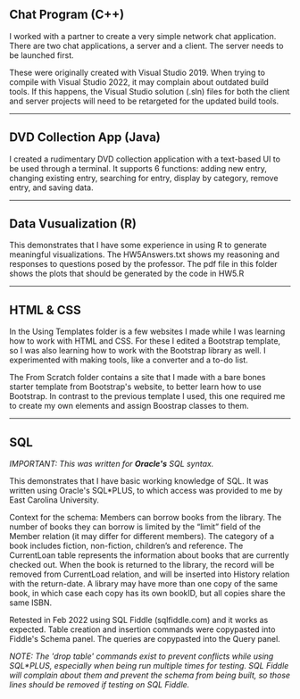## Chat Program (C++)

I worked with a partner to create a very simple network chat application. There are two chat applications, a server and a client. The server needs to be launched first.

These were originally created with Visual Studio 2019. When trying to compile with Visual Studio 2022, it may complain about outdated build tools. If this happens, the Visual Studio solution (.sln) files for both the client and server projects will need to be retargeted for the updated build tools.

---

## DVD Collection App (Java)

I created a rudimentary DVD collection application with a text-based UI to be used through a terminal. It supports 6 functions: adding new entry, changing existing entry, searching for entry, display by category, remove entry, and saving data.

---

## Data Vusualization (R)

This demonstrates that I have some experience in using R to generate meaningful visualizations. The HW5Answers.txt shows my reasoning and responses to questions posed by the professor. The pdf file in this folder shows the plots that should be generated by the code in HW5.R

---

## HTML & CSS

In the Using Templates folder is a few websites I made while I was learning how to work with HTML and CSS. For these I edited a Bootstrap template, so I was also learning how to work with the Bootstrap library as well. I experimented with making tools, like a converter and a to-do list.

The From Scratch folder contains a site that I made with a bare bones starter template from Bootstrap's website, to better learn how to use Bootstrap. In contrast to the previous template I used, this one required me to create my own elements and assign Boostrap classes to them.

---

## SQL

_IMPORTANT: This was written for **Oracle's** SQL syntax._

This demonstrates that I have basic working knowledge of SQL. It was written using Oracle's SQL*PLUS, to which access was provided to me by East Carolina University.

Context for the schema: Members can borrow books from the library. The number of books they can borrow is limited by the “limit” field of the Member relation (it may differ for different members). The category of a book includes fiction, non-fiction, children’s and reference. The CurrentLoan table represents the information about books that are currently checked out. When the book is returned to the library, the record will be removed from CurrentLoad relation, and will be inserted into History relation with the return-date. A library may have more than one copy of the same book, in which case each copy has its own bookID, but all copies share the same ISBN.

Retested in Feb 2022 using SQL Fiddle (sqlfiddle.com) and it works as expected. Table creation and insertion commands were copypasted into Fiddle's Schema panel. The queries are copypasted into the Query panel.

_NOTE: The 'drop table' commands exist to prevent conflicts while using SQL*PLUS, especially when being run multiple times for testing. SQL Fiddle will complain about them and prevent the schema from being built, so those lines should be removed if testing on SQL Fiddle._
